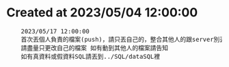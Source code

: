 <h1>Created at 2023/05/04 12:00:00</h1>
<pre>
    2023/05/17 12:00:00
    首次丟個人負責的檔案(push)，請只丟自己的，整合其他人的跟server別丟
    請盡量只更改自己的檔案 如有動到其他人的檔案請告知
    如有真資料或假資料SQL請丟到../SQL/dataSQL裡
</pre>
